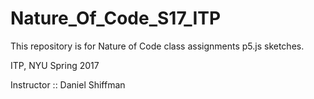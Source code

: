 # Nature_Of_Code_S17_ITP
This repository is for Nature of Code class assignments p5.js sketches.

ITP, NYU
Spring 2017

Instructor :: Daniel Shiffman
